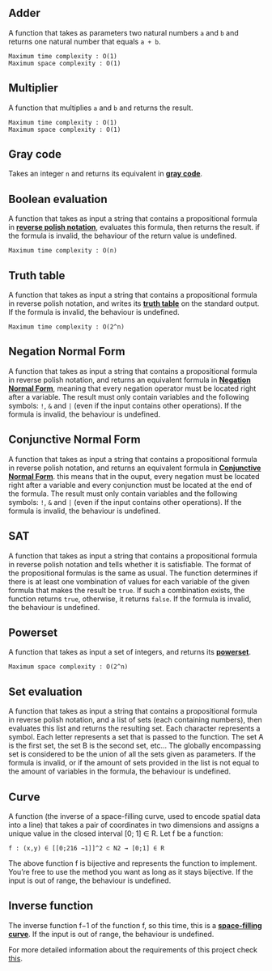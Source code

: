 ## Adder
A function that takes as parameters two natural numbers `a` and `b` and returns one natural number that equals `a + b`.
```
Maximum time complexity : O(1)
Maximum space complexity : O(1)
```

## Multiplier
A function that multiplies `a` and `b` and returns the result.
```
Maximum time complexity : O(1)
Maximum space complexity : O(1)
```

## Gray code
Takes an integer `n` and returns its equivalent in [**gray code**](https://en.wikipedia.org/wiki/Gray_code).


## Boolean evaluation
A function that takes as input a string that contains a propositional formula in [**reverse polish notation**](https://en.wikipedia.org/wiki/Reverse_Polish_notation), evaluates this formula, then returns the result. if the formula is invalid, the behaviour of the return value is undefined.

```
Maximum time complexity : O(n)
```

## Truth table
A function that takes as input a string that contains a propositional formula in reverse polish notation, and writes its [**truth table**](https://en.wikipedia.org/wiki/Truth_table) on the standard output. If the formula is invalid, the behaviour is undefined.

```
Maximum time complexity : O(2^n)
```

## Negation Normal Form
A function that takes as input a string that contains a propositional formula in reverse polish notation, and returns an equivalent formula in [**Negation Normal Form**](https://en.wikipedia.org/wiki/Negation_normal_form), meaning that every negation operator must be located right after a variable. The result must only contain variables and the following symbols: `!`, `&` and `|` (even if the input contains other operations). If the formula is invalid, the behaviour is undefined.


## Conjunctive Normal Form
A function that takes as input a string that contains a propositional formula in reverse polish notation, and returns an equivalent formula in [**Conjunctive Normal Form**](https://en.wikipedia.org/wiki/Conjunctive_normal_form). this means that in the ouput, every negation must be located right after a variable and every conjunction must be located at the end of the formula. The result must only contain variables and the following symbols: `!`, `&` and `|` (even if the input contains other operations). If the formula is invalid, the behaviour is undefined.


## SAT
A function that takes as input a string that contains a propositional formula in reverse polish notation and tells whether it is satisfiable. The format of the propositional formulas is the same as usual. The function determines if there is at least one vombination of values for each variable of the given formula that makes the result be `true`. If such a combination exists, the function returns `true`, otherwise, it returns `false`. If the formula is invalid, the behaviour is undefined.


## Powerset
A function that takes as input a set of integers, and returns its [**powerset**](https://en.wikipedia.org/wiki/Power_set).
```
Maximum space complexity : O(2^n)
```

## Set evaluation
A function that takes as input a string that contains a propositional formula in reverse polish notation, and a list of sets (each containing numbers), then evaluates this list and returns the resulting set. Each character represents a symbol. Each letter represents a set that is passed to the function. The set A is the first set, the set B is the second set, etc... The globally encompassing set is considered to be the union of all the sets given as parameters. If the formula is invalid, or if the amount of sets provided in the list is not equal to the amount of variables in the formula, the behaviour is undefined.


## Curve
A function (the inverse of a space-filling curve, used to encode spatial data into a line) that takes a pair of coordinates in two dimensions and assigns a unique value in the closed interval [0; 1] ∈ R. Let f be a function:
```
f : (x,y) ∈ [[0;216 −1]]^2 ⊂ N2 → [0;1] ∈ R
```
The above function f is bijective and represents the function to implement. You’re
free to use the method you want as long as it stays bijective. If the input is out of range, the behaviour is undefined.


## Inverse function
The inverse function f−1 of the function f, so this time, this is a [**space-filling curve**](https://en.wikipedia.org/wiki/Z-order_curve). If the input is out of range, the behaviour is undefined.

For more detailed information about the requirements of this project check [this](https://github.com/nanderstabel/ready-set-boole/blob/main/ready-set-boole.pdf).
